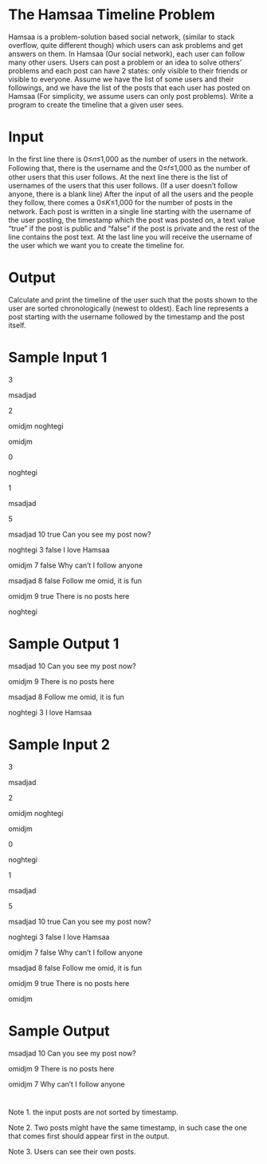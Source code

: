 # The Hamsaa Timeline Problem
Hamsaa is a problem-solution based social network, (similar to stack overflow, quite different though) which users can ask problems and get answers on them. In Hamsaa (Our social network), each user can follow many other users. Users can post a problem or an idea to solve others’ problems and each post can have 2 states: only visible to their friends or visible to everyone. Assume we have the list of some users and their followings, and we have the list of the posts that each user has posted on Hamsaa (For simplicity, we assume users can only post problems). Write a program to create the timeline that a given user sees.


# Input
In the first line there is 0≤𝑛≤1,000 as the number of users in the network. Following that, there is the username and the 0≤𝑓≤1,000 as the number of other users that this user follows. At the next line there is the list of usernames of the users that this user follows. (If a user doesn’t follow anyone, there is a blank line) After the input of all the users and the people they follow, there comes a 0≤𝐾≤1,000 for the number of posts in the network. Each post is written in a single line starting with the username of the user posting, the timestamp which the post was posted on, a text value “true” if the post is public and “false” if the post is private and the rest of the line contains the post text. At the last line you will receive the username of the user which we want you to create the timeline for.


# Output
Calculate and print the timeline of the user such that the posts shown to the user are sorted chronologically (newest to oldest). Each line represents a post starting with the username followed by the timestamp and the post itself.


# Sample Input 1
3

msadjad

2

omidjm noghtegi

omidjm

0

noghtegi

1

msadjad

5

msadjad 10 true Can you see my post now?

noghtegi 3 false I love Hamsaa

omidjm 7 false Why can’t I follow anyone

msadjad 8 false Follow me omid, it is fun

omidjm 9 true There is no posts here

noghtegi

# Sample Output 1
msadjad 10 Can you see my post now?

omidjm 9 There is no posts here

msadjad 8 Follow me omid, it is fun

noghtegi 3 I love Hamsaa




# Sample Input 2

3

msadjad

2

omidjm noghtegi

omidjm

0

noghtegi

1

msadjad

5

msadjad 10 true Can you see my post now?

noghtegi 3 false I love Hamsaa

omidjm 7 false Why can’t I follow anyone

msadjad 8 false Follow me omid, it is fun

omidjm 9 true There is no posts here

omidjm

# Sample Output
msadjad 10 Can you see my post now?

omidjm 9 There is no posts here

omidjm 7 Why can’t I follow anyone

#
#

Note 1. the input posts are not sorted by timestamp.

Note 2. Two posts might have the same timestamp, in such case the one that comes first should appear first in the output.

Note 3. Users can see their own posts.
